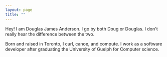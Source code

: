 ```yaml
---
layout: page
title: ""
---
```


Hey! I am Douglas James Anderson. I go by both Doug or Douglas. I don't really hear the
difference between the two.

Born and raised in Toronto, I curl, canoe, and compute. I work as a software
developer after graduating the University of Guelph for Computer science.

